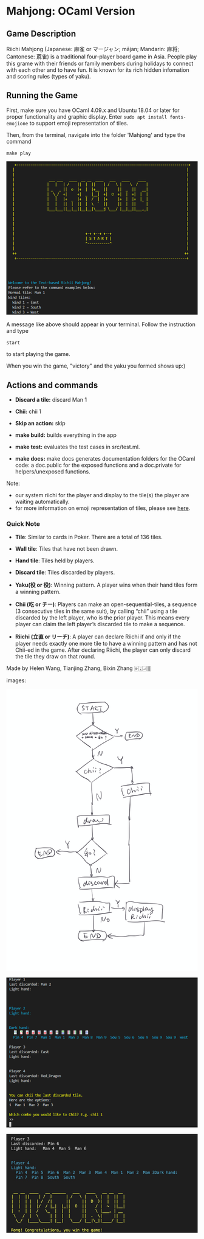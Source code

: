 # Mahjong: OCaml Version

## Game Description

Riichi Mahjong (Japanese: 麻雀 or マージャン; mājan; Mandarin: 麻将; Cantonese: 蔴雀) is a traditional four-player board game in Asia. People play this grame with their friends or family members during holidays to connect with each other and to have fun. It is known for its rich 
hidden infomation and scoring rules (types of yaku).

## Running the Game

First, make sure you have OCaml 4.09.x and Ubuntu 18.04 or later for proper 
functionality and graphic display. Enter ``` sudo apt install fonts-emojione ``` to
support emoji representation of tiles.

Then, from the terminal, navigate into the folder 'Mahjong' and type the command
```
make play
```
![](image/title.png)

A message like above should appear in your terminal. Follow the instruction and 
type
```
start
```
to start playing the game.

When you win the game, "victory" and the yaku you formed shows up:)


## Actions and commands

- **Discard a tile:** discard Man 1

- **Chii:** chii 1

- **Skip an action:** skip

- **make build:** builds everything in the app 

- **make test:** evaluates the test cases in src/test.ml.

- **make docs:** make docs generates documentation folders for the OCaml code: a doc.public for the exposed functions and a doc.private for helpers/unexposed functions.

Note: 
- our system riichi for the player and display to the tile(s) the player
are waiting automatically. 
- for more information on emoji representation of tiles, please see [here](https://www.htmlsymbol.com/unicode-code/mahjong-tiles/).


### Quick Note

- **Tile**: Similar to cards in Poker. There are a total of 136 tiles.

- **Wall tile**: Tiles that have not been drawn.

- **Hand tile**: Tiles held by players.

- **Discard tile**: Tiles discarded by players.

- **Yaku(役 or 役)**: Winning pattern. A player wins when their hand tiles form a winning pattern.

- **Chii (吃 or チー)**: Players can make an open-sequential-tiles, a sequence (3 consecutive tiles in the same suit), by calling “chii” using a tile discarded by the left player, who is the prior player.  This means every player can claim the left player’s discarded tile to make a sequence.

- **Riichi (立直 or リーチ)**: A player can declare Riichi if and only if the player needs exactly one more tile to have a winning pattern and has not Chii-ed in the game. After declaring Riichi, the player can only discard the tile they draw on that round. 

Made by Helen Wang, Tianjing Zhang, Bixin Zhang 🀅🀇🀐🀠

images: 

![gameflow](image/gameflow.png)

![chii](image/chii.png)

![victory](image/ron.jpg)

